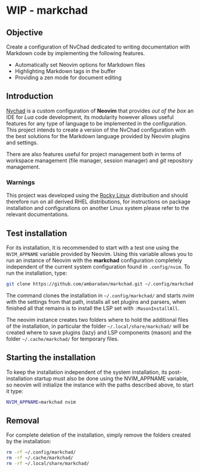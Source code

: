 # WIP - markchad

## Objective

Create a configuration of NvChad dedicated to writing documentation with Markdown code by implementing the following features.

* Automatically set Neovim options for Markdown files
* Highlighting Markdown tags in the buffer
* Providing a zen mode for document editing

## Introduction

[Nvchad](https://nvchad.com/) is a custom configuration of **Neovim** that provides *out of the box* an IDE for *Lua* code development, its modularity however allows useful features for any type of language to be implemented in the configuration.
This project intends to create a version of the NvChad configuration with the best solutions for the Markdown language provided by Neovim plugins and settings.

There are also features useful for project management both in terms of workspace management (file manager, session manager) and *git* repository management.

### Warnings

This project was developed using the [Rocky Linux](https://rockylinux.org/) distribution and should therefore run on all derived RHEL distributions, for instructions on package installation and configurations on another Linux system please refer to the relevant documentations.

## Test installation

For its installation, it is recommended to start with a test one using the `NVIM_APPNAME` variable provided by Neovim. Using this variable allows you to run an instance of Neovim with the **markchad** configuration completely independent of the current system configuration found in `.config/nvim`. To run the installation, type:

```bash
git clone https://github.com/ambaradan/markchad.git ~/.config/markchad && NVIM_APPNAME=markchad nvim
```

The command clones the installation in `~/.config/markchad/` and starts *nvim* with the settings from that path, installs all set plugins and parsers, when finished all that remains is to install the LSP set with `:MasonInstallAll`.

The neovim instance creates two folders where to hold the additional files of the installation, in particular the folder `~/.local/share/markchad/` will be created where to save plugins (lazy) and LSP components (mason) and the folder `~/.cache/markchad/` for temporary files.

## Starting the installation

To keep the installation independent of the system installation, its post-installation startup must also be done using the NVIM_APPNAME variable, so neovim will initialize the instance with the paths described above, to start it type:

```bash
NVIM_APPNAME=markchad nvim
```

## Removal

For complete deletion of the installation, simply remove the folders created by the installation:

```bash
rm -rf ~/.config/markchad/
rm -rf ~/.cache/markchad/
rm -rf ~/.local/share/markchad/
```
